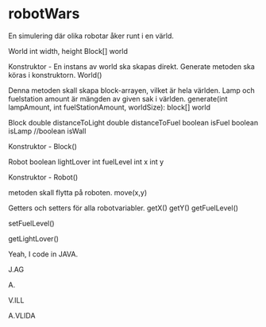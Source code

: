 # robotWars
En simulering där olika robotar åker runt i en värld.

World
int width, height
Block[] world

Konstruktor - En instans av world ska skapas direkt. Generate metoden ska köras i konstruktorn.
World()

Denna metoden skall skapa block-arrayen, vilket är hela världen. Lamp och fuelstation amount är mängden av given sak i världen.
generate(int lampAmount, int fuelStationAmount, worldSize): block[] world

Block
double distanceToLight
double distanceToFuel
boolean isFuel
boolean isLamp
//boolean isWall

Konstruktor -
Block()

Robot
boolean lightLover
int fuelLevel
int x
int y

Konstruktor -
Robot()

metoden skall flytta på roboten.
move(x,y)

Getters och setters för alla robotvariabler.
getX()
getY()
getFuelLevel()

setFuelLevel()

getLightLover()

Yeah, I code in JAVA.

J.AG

A.

V.ILL

A.VLIDA

